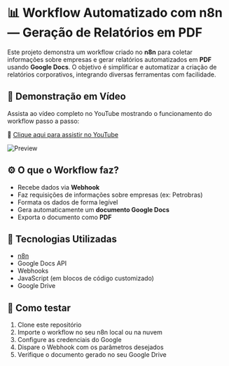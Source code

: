 # 📊 Workflow Automatizado com n8n — Geração de Relatórios em PDF

Este projeto demonstra um workflow criado no **n8n** para coletar informações sobre empresas e gerar relatórios automatizados em **PDF** usando **Google Docs**. O objetivo é simplificar e automatizar a criação de relatórios corporativos, integrando diversas ferramentas com facilidade.

## 🎥 Demonstração em Vídeo

Assista ao vídeo completo no YouTube mostrando o funcionamento do workflow passo a passo:

🔗 [Clique aqui para assistir no YouTube](https://youtu.be/mmp_jxJXqBs?si=FfW_-Q6O2KsV0fks)

![Preview](https://youtu.be/mmp_jxJXqBs?si=FfW_-Q6O2KsV0fks)

## ⚙️ O que o Workflow faz?

- Recebe dados via **Webhook**
- Faz requisições de informações sobre empresas (ex: Petrobras)
- Formata os dados de forma legível
- Gera automaticamente um **documento Google Docs**
- Exporta o documento como **PDF**

## 🚀 Tecnologias Utilizadas

- [n8n](https://n8n.io/)
- Google Docs API
- Webhooks
- JavaScript (em blocos de código customizado)
- Google Drive

## 📩 Como testar

1. Clone este repositório
2. Importe o workflow no seu n8n local ou na nuvem
3. Configure as credenciais do Google
4. Dispare o Webhook com os parâmetros desejados
5. Verifique o documento gerado no seu Google Drive


